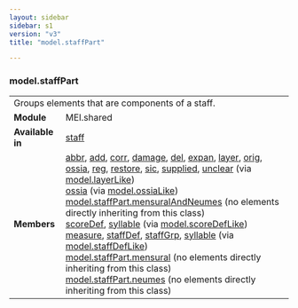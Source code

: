 ```yaml
---
layout: sidebar
sidebar: s1
version: "v3"
title: "model.staffPart"

---
```


<div class="classSpec model">
   <h3 id="model.staffPart">model.staffPart</h3>
   <table class="wovenodd">
      <tr>
         <td colspan="2" class="wovenodd-col2">Groups elements that are components of a staff.</td>
      </tr>
      <tr>
         <td class="wovenodd-col1">
            <strong>Module</strong>
         </td>
         <td class="wovenodd-col2">MEI.shared</td>
      </tr>
      <tr>
         <td class="wovenodd-col1">
            <strong>Available in</strong>
         </td>
         <td class="wovenodd-col2">
            <div class="parent">
               <div>
                  <a class="link_odd_elementSpec" href="/{{ page.version }}/elements/staff.html">staff</a>
               </div>
            </div>
         </td>
      </tr>
      <tr>
         <td class="wovenodd-col1">
            <strong>Members</strong>
         </td>
         <td class="wovenodd-col2">
            <div class="parent">
               <div>
                  <a class="link_odd_elementSpec" href="/{{ page.version }}/model-classes/abbr.html">abbr</a>, 
                  <a class="link_odd_elementSpec" href="/{{ page.version }}/model-classes/add.html">add</a>, 
                  <a class="link_odd_elementSpec" href="/{{ page.version }}/model-classes/corr.html">corr</a>, 
                  <a class="link_odd_elementSpec" href="/{{ page.version }}/model-classes/damage.html">damage</a>, 
                  <a class="link_odd_elementSpec" href="/{{ page.version }}/model-classes/del.html">del</a>, 
                  <a class="link_odd_elementSpec" href="/{{ page.version }}/model-classes/expan.html">expan</a>, 
                  <a class="link_odd_elementSpec" href="/{{ page.version }}/model-classes/layer.html">layer</a>, 
                  <a class="link_odd_elementSpec" href="/{{ page.version }}/model-classes/orig.html">orig</a>, 
                  <a class="link_odd_elementSpec" href="/{{ page.version }}/model-classes/ossia.html">ossia</a>, 
                  <a class="link_odd_elementSpec" href="/{{ page.version }}/model-classes/reg.html">reg</a>, 
                  <a class="link_odd_elementSpec" href="/{{ page.version }}/model-classes/restore.html">restore</a>, 
                  <a class="link_odd_elementSpec" href="/{{ page.version }}/model-classes/sic.html">sic</a>, 
                  <a class="link_odd_elementSpec" href="/{{ page.version }}/model-classes/supplied.html">supplied</a>, 
                  <a class="link_odd_elementSpec" href="/{{ page.version }}/model-classes/unclear.html">unclear</a>
                  <span> (via 
                     <a class="link_odd_classSpec" href="/{{ page.version }}/model-classes/model.layerLike.html">model.layerLike</a>)
                  </span>
               </div>
               <div>
                  <a class="link_odd_elementSpec" href="/{{ page.version }}/model-classes/ossia.html">ossia</a>
                  <span> (via 
                     <a class="link_odd_classSpec" href="/{{ page.version }}/model-classes/model.ossiaLike.html">model.ossiaLike</a>)
                  </span>
               </div>
               <div>
                  <span>
                     <a class="link_odd_classSpec" href="/{{ page.version }}/model-classes/model.staffPart.mensuralAndNeumes.html">model.staffPart.mensuralAndNeumes</a> (no elements directly inheriting from this class)
                  </span>
               </div>
               <div>
                  <a class="link_odd_elementSpec" href="/{{ page.version }}/model-classes/scoreDef.html">scoreDef</a>, 
                  <a class="link_odd_elementSpec" href="/{{ page.version }}/model-classes/syllable.html">syllable</a>
                  <span> (via 
                     <a class="link_odd_classSpec" href="/{{ page.version }}/model-classes/model.scoreDefLike.html">model.scoreDefLike</a>)
                  </span>
               </div>
               <div>
                  <a class="link_odd_elementSpec" href="/{{ page.version }}/model-classes/measure.html">measure</a>, 
                  <a class="link_odd_elementSpec" href="/{{ page.version }}/model-classes/staffDef.html">staffDef</a>, 
                  <a class="link_odd_elementSpec" href="/{{ page.version }}/model-classes/staffGrp.html">staffGrp</a>, 
                  <a class="link_odd_elementSpec" href="/{{ page.version }}/model-classes/syllable.html">syllable</a>
                  <span> (via 
                     <a class="link_odd_classSpec" href="/{{ page.version }}/model-classes/model.staffDefLike.html">model.staffDefLike</a>)
                  </span>
               </div>
               <div>
                  <span>
                     <a class="link_odd_classSpec" href="/{{ page.version }}/model-classes/model.staffPart.mensural.html">model.staffPart.mensural</a> (no elements directly inheriting from this class)
                  </span>
               </div>
               <div>
                  <span>
                     <a class="link_odd_classSpec" href="/{{ page.version }}/model-classes/model.staffPart.neumes.html">model.staffPart.neumes</a> (no elements directly inheriting from this class)
                  </span>
               </div>
            </div>
         </td>
      </tr>
   </table>
</div>